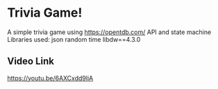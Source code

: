 # Trivia Game!

A simple trivia game using https://opentdb.com/ API and state machine
Libraries used:
json
random
time
libdw==4.3.0

## Video Link

https://youtu.be/6AXCxdd9liA
